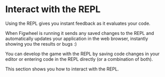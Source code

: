 # Interact with the REPL

Using the REPL gives you instant feedback as it evaluates your code.

When Figwheel is running it sends any saved changes to the REPL and automatically updates your application in the web browser, instantly showing you the results or bugs :)

You can develop the game with the REPL by saving code changes in your editor or entering code in the REPL directly (or a combination of both).

This section shows you how to interact with the REPL.
